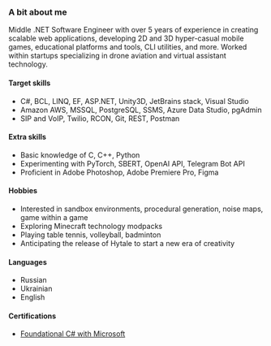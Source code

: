 ### A bit about me
Middle .NET Software Engineer with over 5 years of experience in creating scalable web applications, developing 2D and 3D hyper-casual mobile games, educational platforms and tools, CLI utilities, and more. Worked within startups specializing in drone aviation and virtual assistant technology.

#### Target skills
- C#, BCL, LINQ, EF, ASP.NET, Unity3D, JetBrains stack, Visual Studio
- Amazon AWS, MSSQL, PostgreSQL, SSMS, Azure Data Studio, pgAdmin
- SIP and VoIP, Twilio, RCON, Git, REST, Postman
 
#### Extra skills
- Basic knowledge of C, C++, Python
- Experimenting with PyTorch, SBERT, OpenAI API, Telegram Bot API
- Proficient in Adobe Photoshop, Adobe Premiere Pro, Figma

#### Hobbies
- Interested in sandbox environments, procedural generation, noise maps, game within a game
- Exploring Minecraft technology modpacks
- Playing table tennis, volleyball, badminton
- Anticipating the release of Hytale to start a new era of creativity

#### Languages
- Russian
- Ukrainian
- English

#### Certifications
- [Foundational C# with Microsoft](https://www.freecodecamp.org/certification/rumrunner0/foundational-c-sharp-with-microsoft)
